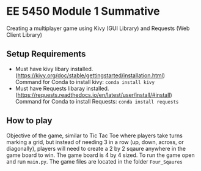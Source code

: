 # EE 5450 Module 1 Summative
Creating a multiplayer game using Kivy (GUI Library) and Requests (Web Client Library)
## Setup Requirements
- Must have kivy libary installed. (https://kivy.org/doc/stable/gettingstarted/installation.html) <br />
Command for Conda to install kivy: `conda install kivy`	<br />
- Must have Requests libaray installed.	(https://requests.readthedocs.io/en/latest/user/install/#install) <br />
Command for Conda to install Requests: `conda install requests`
## How to play
Objective of the game, similar to Tic Tac Toe where players take turns marking a grid, but instead of needing 
3 in a row (up, down, across, or diagonally), players will need to create a 2 by 2 sqaure anywhere in the game board to win.
The game board is 4 by 4 sized. To run the game open and run `main.py`. The game files are located in the folder `Four_Sqaures`
